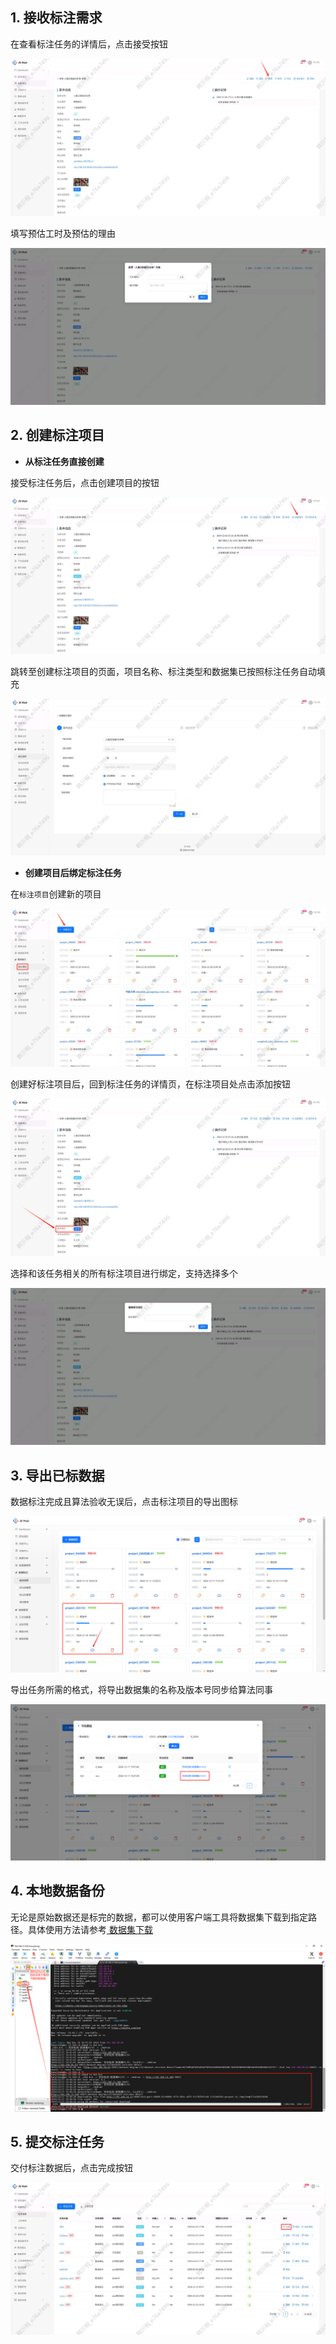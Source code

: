 ## 1. 接收标注需求

在查看标注任务的详情后，点击接受按钮

![](images/标注人员操作指南/image-10.png)

填写预估工时及预估的理由

![](images/标注人员操作指南/image-9.png)



## 2. 创建标注项目

* **从标注任务直接创建**

接受标注任务后，点击创建项目的按钮

![](images/标注人员操作指南/image-6.png)

跳转至创建标注项目的页面，项目名称、标注类型和数据集已按照标注任务自动填充

![](images/标注人员操作指南/image-7.png)



* **创建项目后绑定标注任务**

在`标注项目`创建新的项目

![](images/标注人员操作指南/image-8.png)

创建好标注项目后，回到标注任务的详情页，在标注项目处点击添加按钮

![](images/标注人员操作指南/image.png)

选择和该任务相关的所有标注项目进行绑定，支持选择多个

![](images/标注人员操作指南/image-1.png)



## 3. 导出已标数据

数据标注完成且算法验收无误后，点击标注项目的导出图标

![](images/标注人员操作指南/image-2.png)

导出任务所需的格式，将导出数据集的名称及版本号同步给算法同事

![](images/标注人员操作指南/image-3.png)



## 4. 本地数据备份

无论是原始数据还是标完的数据，都可以使用客户端工具将数据集下载到指定路径。具体使用方法请参考[ 数据集下载](./数据集管理.md#下载数据集)

![](images/标注人员操作指南/image-4.png)



## 5. 提交标注任务

交付标注数据后，点击完成按钮

![](images/标注人员操作指南/image-5.png)

